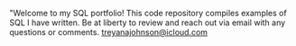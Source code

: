 "Welcome to my SQL portfolio! This code repository compiles examples of SQL I have written. Be at liberty to review and reach out via email with any questions or comments. treyanajohnson@icloud.com
